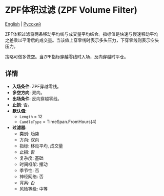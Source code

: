 # ZPF体积过滤 (ZPF Volume Filter)
[English](README.md) | [Русский](README_ru.md)

ZPF体积过滤将两条移动平均线与成交量平均结合。指标值是快速与慢速移动平均之差乘以平滑后的成交量。当该值上穿零线时表示多头压力，下穿零线则表示空头压力。

策略可做多做空。当ZPF指标穿越零线时入场，反向穿越时平仓。

## 详情

- **入场条件**: ZPF穿越零线。
- **多空方向**: 双向。
- **出场条件**: 反向穿越零线。
- **止损**: 否。
- **默认值**:
  - `Length` = 12
  - `CandleType` = TimeSpan.FromHours(4)
- **过滤器**:
  - 类别: 趋势
  - 方向: 双向
  - 指标: 移动平均, 成交量
  - 止损: 否
  - 复杂度: 基础
  - 时间框架: 摆动
  - 季节性: 否
  - 神经网络: 否
  - 背离: 否
  - 风险等级: 中等

